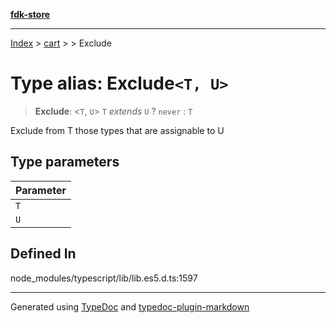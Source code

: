 [**fdk-store**](../../../README.md)
***

[Index](../../../API.md) > [cart](../../README.md) > [<internal>](../README.md) > Exclude

# Type alias: Exclude`<T, U>`

> **Exclude**: <`T`, `U`> `T` *extends* `U` ? `never` : `T`

Exclude from T those types that are assignable to U

## Type parameters

| Parameter |
| :------ |
| `T` |
| `U` |

## Defined In

node\_modules/typescript/lib/lib.es5.d.ts:1597

***
Generated using [TypeDoc](https://typedoc.org/) and [typedoc-plugin-markdown](https://www.npmjs.com/package/typedoc-plugin-markdown)
